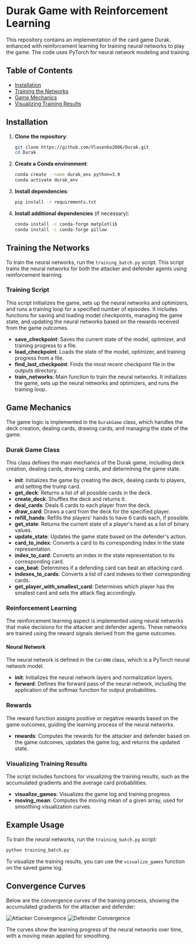 # Durak Game with Reinforcement Learning

This repository contains an implementation of the card game Durak, enhanced with reinforcement learning for training neural networks to play the game. The code uses PyTorch for neural network modeling and training.

## Table of Contents
- [Installation](#installation)
- [Training the Networks](#training-the-networks)
- [Game Mechanics](#game-mechanics)
- [Visualizing Training Results](#visualizing-training-results)

## Installation

1. **Clone the repository**:
   ```sh
   git clone https://github.com/Vlasenko2006/Durak.git
   cd Durak
   ```

2. **Create a Conda environment**:
   ```sh
   conda create --name durak_env python=3.9
   conda activate durak_env
   ```

3. **Install dependencies**:
   ```sh
   pip install -r requirements.txt
   ```

4. **Install additional dependencies** (if necessary):
   ```sh
   conda install -c conda-forge matplotlib
   conda install -c conda-forge pillow
   ```

## Training the Networks

To train the neural networks, run the `training_batch.py` script. This script trains the neural networks for both the attacker and defender agents using reinforcement learning.

### Training Script

This script initializes the game, sets up the neural networks and optimizers, and runs a training loop for a specified number of episodes. It includes functions for saving and loading model checkpoints, managing the game state, and updating the neural networks based on the rewards received from the game outcomes.

- **save_checkpoint**: Saves the current state of the model, optimizer, and training progress to a file.
- **load_checkpoint**: Loads the state of the model, optimizer, and training progress from a file.
- **find_last_checkpoint**: Finds the most recent checkpoint file in the outputs directory.
- **train_networks**: Main function to train the neural networks. It initializes the game, sets up the neural networks and optimizers, and runs the training loop.

## Game Mechanics

The game logic is implemented in the `DurakGame` class, which handles the deck creation, dealing cards, drawing cards, and managing the state of the game.

### Durak Game Class

This class defines the main mechanics of the Durak game, including deck creation, dealing cards, drawing cards, and determining the game state.

- **__init__**: Initializes the game by creating the deck, dealing cards to players, and setting the trump card.
- **get_deck**: Returns a list of all possible cards in the deck.
- **create_deck**: Shuffles the deck and returns it.
- **deal_cards**: Deals 6 cards to each player from the deck.
- **draw_card**: Draws a card from the deck for the specified player.
- **refill_hands**: Refills the players' hands to have 6 cards each, if possible.
- **get_state**: Returns the current state of a player's hand as a list of binary values.
- **update_state**: Updates the game state based on the defender's action.
- **card_to_index**: Converts a card to its corresponding index in the state representation.
- **index_to_card**: Converts an index in the state representation to its corresponding card.
- **can_beat**: Determines if a defending card can beat an attacking card.
- **indexes_to_cards**: Converts a list of card indexes to their corresponding cards.
- **get_player_with_smallest_card**: Determines which player has the smallest card and sets the attack flag accordingly.

### Reinforcement Learning

The reinforcement learning aspect is implemented using neural networks that make decisions for the attacker and defender agents. These networks are trained using the reward signals derived from the game outcomes.

#### Neural Network

The neural network is defined in the `CardNN` class, which is a PyTorch neural network model.

- **__init__**: Initializes the neural network layers and normalization layers.
- **forward**: Defines the forward pass of the neural network, including the application of the softmax function for output probabilities.

### Rewards

The reward function assigns positive or negative rewards based on the game outcomes, guiding the learning process of the neural networks.

- **rewards**: Computes the rewards for the attacker and defender based on the game outcomes, updates the game log, and returns the updated state.

### Visualizing Training Results

The script includes functions for visualizing the training results, such as the accumulated gradients and the average card probabilities.

- **visualize_games**: Visualizes the game log and training progress.
- **moving_mean**: Computes the moving mean of a given array, used for smoothing visualization curves.

## Example Usage

To train the neural networks, run the `training_batch.py` script:

```sh
python training_batch.py
```

To visualize the training results, you can use the `visualize_games` function on the saved game log.

## Convergence Curves

Below are the convergence curves of the training process, showing the accumulated gradients for the attacker and defender:

![Attacker Convergence](images/attacker_convergence.png)
![Defender Convergence](images/defender_convergence.png)

The curves show the learning progress of the neural networks over time, with a moving mean applied for smoothing.
